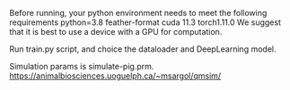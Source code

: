 Before running, your python environment needs to meet the following requirements
python=3.8
feather-format
cuda 11.3
torch1.11.0
We suggest that it is best to use a device with a GPU for computation.

Run train.py script, and choice the dataloader and DeepLearning model.

Simulation params is simulate-pig.prm. 
    https://animalbiosciences.uoguelph.ca/~msargol/qmsim/